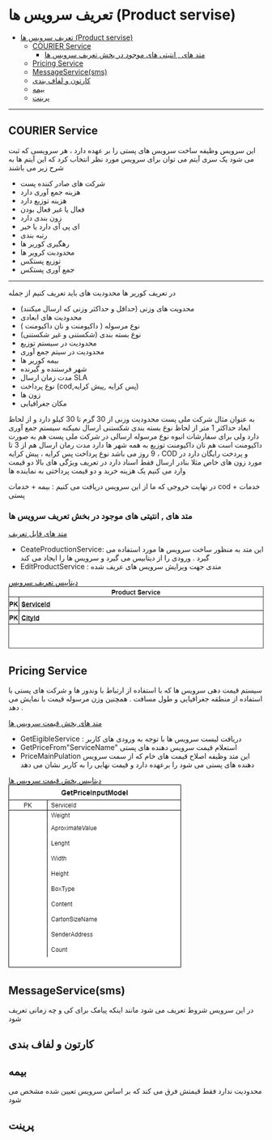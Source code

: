 # تعریف سرویس ها (Product servise)  

- [تعریف سرویس ها (Product servise)](#تعریف-سرویس-ها-product-servise)
  - [COURIER Service](#courier-service)
    - [متد های , انتیتی های موجود در بخش تعریف سرویس ها](#متد-های--انتیتی-های-موجود-در-بخش-تعریف-سرویس-ها)
  - [Pricing Service](#pricing-service)
  - [MessageService(sms)](#messageservicesms)
  - [کارتون و لفاف بندی](#کارتون-و-لفاف-بندی)
  - [بیمه](#بیمه)
  - [پرینت](#پرینت)

---

## COURIER Service

 این سرویس وظیفه ساخت سرویس های پستی را بر عهده دارد ، هر سرویسی که ثبت می شود یک سری آیتم می توان برای سرویس مورد نظر انتخاب کرد که این آیتم ها به شرح زیر می باشند

- شرکت های صادر کننده پست
- هزینه جمع آوری دارد
- هزینه توزیع دارد
- فعال یا غیر فعال بودن
- زون بندی دارد
- ای پی آی دارد یا خیر
- رتبه بندی
- رهگیری کوریر ها
- محدودبت کرویر ها
- توزیع پستکس
- جمع آوری پستکس

---
در تعریف کوریر ها محدودیت های باید تعریف کنیم از جمله

- محدویت های وزنی (حداقل و حداکثر وزنی که ارسال میکنند)
- محدودیت های ابعادی
- نوع مرسوله ( داکیومنت و نان داکیومنت )
- نوع بسته بندی (شکستنی و غیر  شکستنی) 
- محدودیت در سیستم توزیع
- محدودیت در سیتم جمع آوری
- بیمه کوریر ها
- شهر فرستنده و گیرنده
- مدت زمان ارسال SLA
- نوع پرداخت (cod,پس کرایه ,پیش کرایه)
- زون ها
- مکان جغرافیایی

به عنوان مثال شرکت ملی پست محدودیت وزنی از 30 گرم تا 30 کیلو دارد و 
 از لحاظ ابعاد حداکثر 1 متر
 از لحاظ نوع بسته بندی شکستنی ارسال نمیکنه 
 سیستم جمع آوری دارد ولی برای سفارشات انبوه 
 نوع مرسوله ارسالی در شرکت ملی پست هم به صورت داکیومنت است هم نان داکیومنت
 توزیع به همه شهر ها دارد 
 مدت رمان ارسال هم از 3 تا 9 روز می باشد 
نوع پرداخت پس کرایه ، پیش کرایه ، COD و پردخت رایگان  دارد 
در مورد زون های خاص مثلا بنادر ارسال فقط اسناد دارد 
در تعریف ویژگی های بالا دو قیمت وارد می کنیم یک هزینه خرید و دو قیمت پرداختی به نماینده ها

در نهایت خروجی  که ما از این سرویس دریافت می کنیم :
بیمه + خدمات cod + خدمات پستی

### متد های , انتیتی های موجود در بخش تعریف سرویس ها

[متد های قابل تعریف](Diagrams/ProductServiceMethod.drawio)

- CeateProductionService:
  این متد به منظور ساخت سرویس ها مورد استفاده می گیرد . ورودی را از دیتابیس می گیرد و سرویس ها را ایجاد می کند
- EditProductService :
  متدی جهت ویرایش سرویس های عریف شده

[دیتابیس تعریف سرویس](Diagrams/ProductServiceDatabase.drawio)
![دیتابیس تعریف سرویس](imgs/ProductServiceDatabase.png)

## Pricing Service

سیستم قیمت دهی سرویس ها که با استفاده از ارتباط با وندور ها و شرکت های پستی با استفاده از منطقه جغرافیایی و طول مسافت . همچنین وزن مرسوله قیمت با نمایش می دهد .

[متد های بخش قیمت سرویس ها](Diagrams/PricingServiceMethod.drawio)

- GetEigibleService :
   دریافت لیست سرویس ها با توجه به ورودی های کاربر
- GetPriceFrom"ServiceName"
  استعلام قیمت سرویس دهنده های پستی  
- PriceMainPulation
  این متد وظیفه اصلاح قیمت های خام که از سمت سرویس دهنده های پستی می شود را برعهده دارد و قیمت نهایی را به کاربر نشان می دهد

[دیتابیس بخش قیمت سرویس ها](Diagrams/PriceServiseDatabase.drawio)
![دیتابیس قیمت سرویس ها](imgs/PriceServiseDatabase.png)

## MessageService(sms)

در این سرویس شروط تعریف می شود مانند اینکه پیامک برای کی و چه زمانی تعریف شود

## کارتون و لفاف بندی

## بیمه

محدودیت ندارد فقط قیمتش فرق می کند که بر اساس سرویس تعیین شده مشخص می شود

## پرینت
